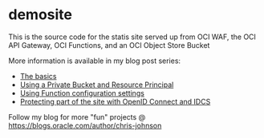 # demosite

This is the source code for the statis site served up from OCI WAF, the OCI API Gateway, OCI Functions, and an OCI Object Store Bucket

More information is available in my blog post series:

* [The basics](https://www.ateam-oracle.com/post/creating-a-web-site-with-object-storage-functions-and-the-api-gateway)
* [Using a Private Bucket and Resource Principal](https://www.ateam-oracle.com/post/creating-a-web-site-using-oci-services-part-2-no-more-public-bucket)
* [Using Function configuration settings](https://www.ateam-oracle.com/post/creating-a-web-site-using-oci-services-part-3-hard-coding-configuration-is-bad-mkay)
* [Protecting part of the site with OpenID Connect and IDCS](https://www.ateam-oracle.com/post/misusing-oci-serviices-part4)


Follow my blog for more "fun" projects @  https://blogs.oracle.com/author/chris-johnson
